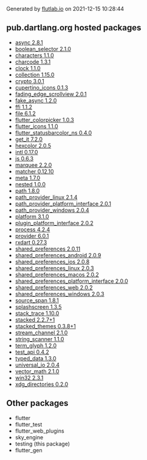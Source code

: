 Generated by [flutlab.io](https://flutlab.io) on 2021-12-15 10:28:44


## pub.dartlang.org hosted packages

 - [async 2.8.1](https://pub.dartlang.org/packages/async/versions/2.8.1)
 - [boolean_selector 2.1.0](https://pub.dartlang.org/packages/boolean_selector/versions/2.1.0)
 - [characters 1.1.0](https://pub.dartlang.org/packages/characters/versions/1.1.0)
 - [charcode 1.3.1](https://pub.dartlang.org/packages/charcode/versions/1.3.1)
 - [clock 1.1.0](https://pub.dartlang.org/packages/clock/versions/1.1.0)
 - [collection 1.15.0](https://pub.dartlang.org/packages/collection/versions/1.15.0)
 - [crypto 3.0.1](https://pub.dartlang.org/packages/crypto/versions/3.0.1)
 - [cupertino_icons 0.1.3](https://pub.dartlang.org/packages/cupertino_icons/versions/0.1.3)
 - [fading_edge_scrollview 2.0.1](https://pub.dartlang.org/packages/fading_edge_scrollview/versions/2.0.1)
 - [fake_async 1.2.0](https://pub.dartlang.org/packages/fake_async/versions/1.2.0)
 - [ffi 1.1.2](https://pub.dartlang.org/packages/ffi/versions/1.1.2)
 - [file 6.1.2](https://pub.dartlang.org/packages/file/versions/6.1.2)
 - [flutter_colorpicker 1.0.3](https://pub.dartlang.org/packages/flutter_colorpicker/versions/1.0.3)
 - [flutter_icons 1.1.0](https://pub.dartlang.org/packages/flutter_icons/versions/1.1.0)
 - [flutter_statusbarcolor_ns 0.4.0](https://pub.dartlang.org/packages/flutter_statusbarcolor_ns/versions/0.4.0)
 - [get_it 7.2.0](https://pub.dartlang.org/packages/get_it/versions/7.2.0)
 - [hexcolor 2.0.5](https://pub.dartlang.org/packages/hexcolor/versions/2.0.5)
 - [intl 0.17.0](https://pub.dartlang.org/packages/intl/versions/0.17.0)
 - [js 0.6.3](https://pub.dartlang.org/packages/js/versions/0.6.3)
 - [marquee 2.2.0](https://pub.dartlang.org/packages/marquee/versions/2.2.0)
 - [matcher 0.12.10](https://pub.dartlang.org/packages/matcher/versions/0.12.10)
 - [meta 1.7.0](https://pub.dartlang.org/packages/meta/versions/1.7.0)
 - [nested 1.0.0](https://pub.dartlang.org/packages/nested/versions/1.0.0)
 - [path 1.8.0](https://pub.dartlang.org/packages/path/versions/1.8.0)
 - [path_provider_linux 2.1.4](https://pub.dartlang.org/packages/path_provider_linux/versions/2.1.4)
 - [path_provider_platform_interface 2.0.1](https://pub.dartlang.org/packages/path_provider_platform_interface/versions/2.0.1)
 - [path_provider_windows 2.0.4](https://pub.dartlang.org/packages/path_provider_windows/versions/2.0.4)
 - [platform 3.1.0](https://pub.dartlang.org/packages/platform/versions/3.1.0)
 - [plugin_platform_interface 2.0.2](https://pub.dartlang.org/packages/plugin_platform_interface/versions/2.0.2)
 - [process 4.2.4](https://pub.dartlang.org/packages/process/versions/4.2.4)
 - [provider 6.0.1](https://pub.dartlang.org/packages/provider/versions/6.0.1)
 - [rxdart 0.27.3](https://pub.dartlang.org/packages/rxdart/versions/0.27.3)
 - [shared_preferences 2.0.11](https://pub.dartlang.org/packages/shared_preferences/versions/2.0.11)
 - [shared_preferences_android 2.0.9](https://pub.dartlang.org/packages/shared_preferences_android/versions/2.0.9)
 - [shared_preferences_ios 2.0.8](https://pub.dartlang.org/packages/shared_preferences_ios/versions/2.0.8)
 - [shared_preferences_linux 2.0.3](https://pub.dartlang.org/packages/shared_preferences_linux/versions/2.0.3)
 - [shared_preferences_macos 2.0.2](https://pub.dartlang.org/packages/shared_preferences_macos/versions/2.0.2)
 - [shared_preferences_platform_interface 2.0.0](https://pub.dartlang.org/packages/shared_preferences_platform_interface/versions/2.0.0)
 - [shared_preferences_web 2.0.2](https://pub.dartlang.org/packages/shared_preferences_web/versions/2.0.2)
 - [shared_preferences_windows 2.0.3](https://pub.dartlang.org/packages/shared_preferences_windows/versions/2.0.3)
 - [source_span 1.8.1](https://pub.dartlang.org/packages/source_span/versions/1.8.1)
 - [splashscreen 1.3.5](https://pub.dartlang.org/packages/splashscreen/versions/1.3.5)
 - [stack_trace 1.10.0](https://pub.dartlang.org/packages/stack_trace/versions/1.10.0)
 - [stacked 2.2.7+1](https://pub.dartlang.org/packages/stacked/versions/2.2.7+1)
 - [stacked_themes 0.3.8+1](https://pub.dartlang.org/packages/stacked_themes/versions/0.3.8+1)
 - [stream_channel 2.1.0](https://pub.dartlang.org/packages/stream_channel/versions/2.1.0)
 - [string_scanner 1.1.0](https://pub.dartlang.org/packages/string_scanner/versions/1.1.0)
 - [term_glyph 1.2.0](https://pub.dartlang.org/packages/term_glyph/versions/1.2.0)
 - [test_api 0.4.2](https://pub.dartlang.org/packages/test_api/versions/0.4.2)
 - [typed_data 1.3.0](https://pub.dartlang.org/packages/typed_data/versions/1.3.0)
 - [universal_io 2.0.4](https://pub.dartlang.org/packages/universal_io/versions/2.0.4)
 - [vector_math 2.1.0](https://pub.dartlang.org/packages/vector_math/versions/2.1.0)
 - [win32 2.3.1](https://pub.dartlang.org/packages/win32/versions/2.3.1)
 - [xdg_directories 0.2.0](https://pub.dartlang.org/packages/xdg_directories/versions/0.2.0)

## Other packages

 - flutter
 - flutter_test
 - flutter_web_plugins
 - sky_engine
 - testing (this package)
 - flutter_gen

